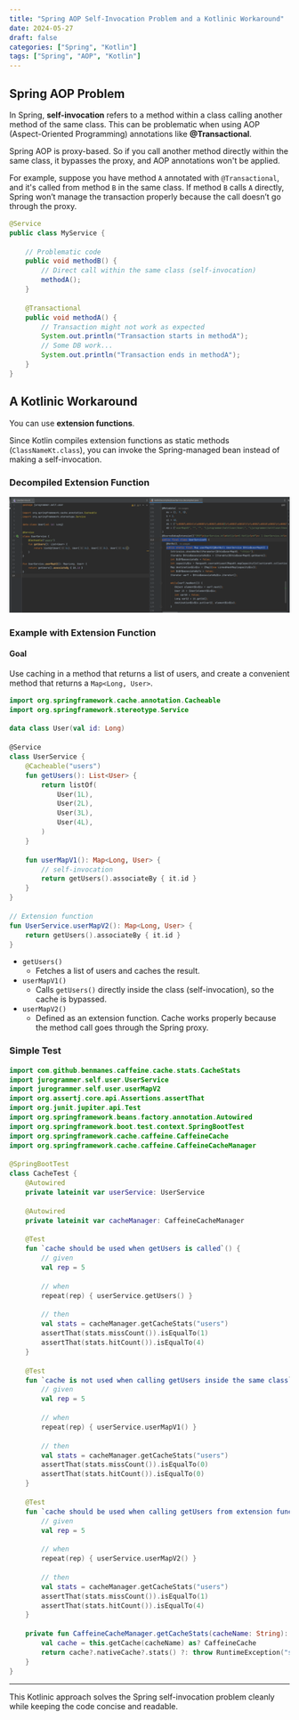```yaml
---
title: "Spring AOP Self-Invocation Problem and a Kotlinic Workaround"
date: 2024-05-27
draft: false
categories: ["Spring", "Kotlin"]
tags: ["Spring", "AOP", "Kotlin"]
---
```


## Spring AOP Problem

In Spring, **self-invocation** refers to a method within a class calling another method of the same class. This can be problematic when using AOP (Aspect-Oriented Programming) annotations like **@Transactional**.

Spring AOP is proxy-based. So if you call another method directly within the same class, it bypasses the proxy, and AOP annotations won't be applied.

For example, suppose you have method `A` annotated with `@Transactional`, and it's called from method `B` in the same class. If method `B` calls `A` directly, Spring won’t manage the transaction properly because the call doesn’t go through the proxy.

```java
@Service
public class MyService {

    // Problematic code
    public void methodB() {
        // Direct call within the same class (self-invocation)
        methodA();
    }

    @Transactional
    public void methodA() {
        // Transaction might not work as expected
        System.out.println("Transaction starts in methodA");
        // Some DB work...
        System.out.println("Transaction ends in methodA");
    }
}
```

## A Kotlinic Workaround

You can use **extension functions**.

Since Kotlin compiles extension functions as static methods (`ClassNameKt.class`), you can invoke the Spring-managed bean instead of making a self-invocation.

### Decompiled Extension Function

![decompiled-result](img.png)  

### Example with Extension Function

#### Goal

Use caching in a method that returns a list of users, and create a convenient method that returns a `Map<Long, User>`.

```kotlin
import org.springframework.cache.annotation.Cacheable
import org.springframework.stereotype.Service

data class User(val id: Long)

@Service
class UserService {
    @Cacheable("users")
    fun getUsers(): List<User> {
        return listOf(
            User(1L),
            User(2L),
            User(3L),
            User(4L),
        )
    }

    fun userMapV1(): Map<Long, User> {
        // self-invocation
        return getUsers().associateBy { it.id }
    }
}

// Extension function
fun UserService.userMapV2(): Map<Long, User> {
    return getUsers().associateBy { it.id }
}
```

- `getUsers()`
  - Fetches a list of users and caches the result.
- `userMapV1()`
  - Calls `getUsers()` directly inside the class (self-invocation), so the cache is bypassed.
- `userMapV2()`
  - Defined as an extension function. Cache works properly because the method call goes through the Spring proxy.

### Simple Test

```kotlin
import com.github.benmanes.caffeine.cache.stats.CacheStats
import jurogrammer.self.user.UserService
import jurogrammer.self.user.userMapV2
import org.assertj.core.api.Assertions.assertThat
import org.junit.jupiter.api.Test
import org.springframework.beans.factory.annotation.Autowired
import org.springframework.boot.test.context.SpringBootTest
import org.springframework.cache.caffeine.CaffeineCache
import org.springframework.cache.caffeine.CaffeineCacheManager

@SpringBootTest
class CacheTest {
    @Autowired
    private lateinit var userService: UserService

    @Autowired
    private lateinit var cacheManager: CaffeineCacheManager

    @Test
    fun `cache should be used when getUsers is called`() {
        // given
        val rep = 5

        // when
        repeat(rep) { userService.getUsers() }

        // then
        val stats = cacheManager.getCacheStats("users")
        assertThat(stats.missCount()).isEqualTo(1)
        assertThat(stats.hitCount()).isEqualTo(4)
    }

    @Test
    fun `cache is not used when calling getUsers inside the same class`() {
        // given
        val rep = 5

        // when
        repeat(rep) { userService.userMapV1() }

        // then
        val stats = cacheManager.getCacheStats("users")
        assertThat(stats.missCount()).isEqualTo(0)
        assertThat(stats.hitCount()).isEqualTo(0)
    }

    @Test
    fun `cache should be used when calling getUsers from extension function`() {
        // given
        val rep = 5

        // when
        repeat(rep) { userService.userMapV2() }

        // then
        val stats = cacheManager.getCacheStats("users")
        assertThat(stats.missCount()).isEqualTo(1)
        assertThat(stats.hitCount()).isEqualTo(4)
    }

    private fun CaffeineCacheManager.getCacheStats(cacheName: String): CacheStats {
        val cache = this.getCache(cacheName) as? CaffeineCache
        return cache?.nativeCache?.stats() ?: throw RuntimeException("stats cannot be null")
    }
}
```

---

This Kotlinic approach solves the Spring self-invocation problem cleanly while keeping the code concise and readable.